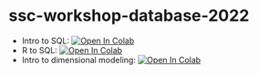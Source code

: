 # ssc-workshop-database-2022
 
 - Intro to SQL: [![Open In Colab](https://colab.research.google.com/assets/colab-badge.svg)](https://colab.research.google.com/github/armanawn/ssc-workshop-databases-2022/blob/main/intro-to-sql.ipynb#offline=1)
 - R to SQL: [![Open In Colab](https://colab.research.google.com/assets/colab-badge.svg)](https://colab.research.google.com/github/armanawn/ssc-workshop-databases-2022/blob/main/r-to-sql.ipynb#offline=1)
 - Intro to dimensional modeling: [![Open In Colab](https://colab.research.google.com/assets/colab-badge.svg)](https://colab.research.google.com/github/armanawn/ssc-workshop-databases-2022/blob/main/intro-to-dimension-modeling.ipynb)
